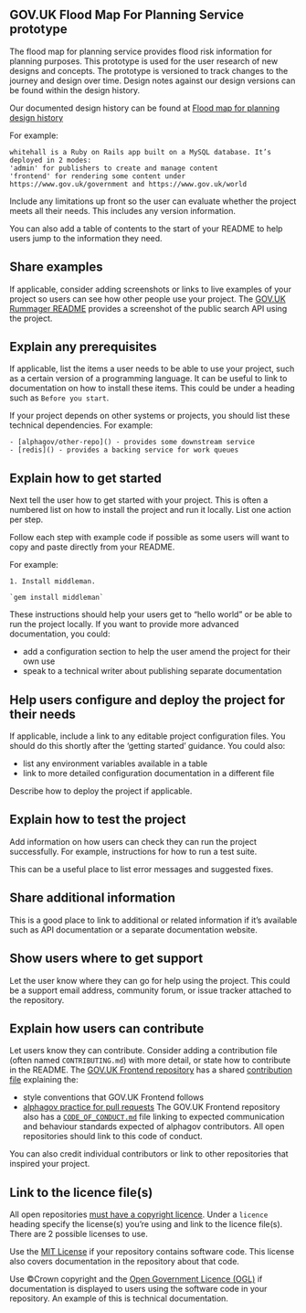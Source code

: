 ## GOV.UK Flood Map For Planning Service prototype

The flood map for planning service provides flood risk information for planning purposes. This prototype is used for the user research of new designs and concepts. The prototype is versioned to track changes to the journey and design over time. Design notes against our design versions can be found within the design history. 

Our documented design history can be found at [Flood map for planning design history](https://flood-map-fp-design-history-cd4ad1ba07fa.herokuapp.com/) 

For example:

```
whitehall is a Ruby on Rails app built on a MySQL database. It’s deployed in 2 modes: 
'admin' for publishers to create and manage content
'frontend' for rendering some content under https://www.gov.uk/government and https://www.gov.uk/world
```

Include any limitations up front so the user can evaluate whether the project meets all their needs. This includes any version information. 

You can also add a table of contents to the start of your README to help users jump to the information they need. 

## Share examples
If applicable, consider adding screenshots or links to live examples of your project so users can see how other people use your project. The [GOV.UK Rummager README](https://github.com/alphagov/rummager) provides a screenshot of the public search API using the project. 

## Explain any prerequisites
If applicable, list the items a user needs to be able to use your project, such as a certain version of a programming language. It can be useful to link to documentation on how to install these items. This could be under a heading such as `Before you start`.

If your project depends on other systems or projects, you should list these technical dependencies. For example:

```
- [alphagov/other-repo]() - provides some downstream service
- [redis]() - provides a backing service for work queues
```

## Explain how to get started
Next tell the user how to get started with your project. This is often a numbered list on how to install the project and run it locally. List one action per step.

Follow each step with example code if possible as some users will want to copy and paste directly from your README. 

For example:

```
1. Install middleman.

`gem install middleman`
```

These instructions should help your users get to “hello world” or be able to run the project locally. If you want to provide more advanced documentation, you could:

- add a configuration section to help the user amend the project for their own use 
- speak to a technical writer about publishing separate documentation 

## Help users configure and deploy the project for their needs
If applicable, include a link to any editable project configuration files. You should do this shortly after the ‘getting started’ guidance. You could also:

- list any environment variables available in a table
- link to more detailed configuration documentation in a different file 

Describe how to deploy the project if applicable. 

## Explain how to test the project
Add information on how users can check they can run the project successfully. For example, instructions for how to run a test suite. 

This can be a useful place to list error messages and suggested fixes.

## Share additional information
This is a good place to link to additional or related information if it’s available such as API documentation or a separate documentation website. 

## Show users where to get support
Let the user know where they can go for help using the project. This could be a support email address, community forum, or issue tracker attached to the repository. 

## Explain how users can contribute
Let users know they can contribute. Consider adding a contribution file (often named `CONTRIBUTING.md`) with more detail, or state how to contribute in the README. The [GOV.UK Frontend repository](https://github.com/alphagov/govuk-frontend) has a shared [contribution file](https://github.com/alphagov/govuk-frontend/blob/master/CONTRIBUTING.md) explaining the:
- style conventions that GOV.UK Frontend follows 
- [alphagov practice for pull requests](https://github.com/alphagov/styleguides/blob/master/pull-requests.md) 
The GOV.UK Frontend repository also has a [`CODE_OF_CONDUCT.md`](https://github.com/alphagov/govuk-frontend/blob/master/CODE_OF_CONDUCT.md) file linking to expected communication and behaviour standards expected of alphagov contributors. All open repositories should link to this code of conduct.

You can also credit individual contributors or link to other repositories that inspired your project. 

## Link to the licence file(s)
All open repositories [must have a copyright licence](https://gds-way.cloudapps.digital/manuals/licensing.html#copyright-notice). Under a `licence` heading specify the license(s) you’re using and link to the licence file(s). There are 2 possible licenses to use.

Use the [MIT License](https://opensource.org/licenses/MIT) if your repository contains software code. This license also covers documentation in the repository about that code.

Use ©Crown copyright and the [Open Government Licence (OGL)](http://www.nationalarchives.gov.uk/doc/open-government-licence/version/3) if documentation is displayed to users using the software code in your repository. An example of this is technical documentation.
